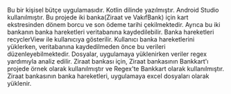 Bu bir kişisel bütçe uygulamasıdır. Kotlin dilinde yazılmıştır.
Android Studio kullanılmıştır. Bu projede iki banka(Ziraat ve VakıfBank) için
kart ekstresinden dönem borcu ve son ödeme tarihi çekilmektedir. Ayrıca bu iki bankanın banka
hareketleri veritabanına kaydedilebilir. Banka hareketleri recyclerView ile kullanıcıya gösterilir.
Kullanıcı banka hareketlerini yüklerken, veritabanına kaydedilmeden önce bu verileri düzenleyebilmektedir.
Dosyalar, uygulamaya yüklenirken veriler regex yardımıyla analiz edilir. Ziraat bankası için,
Ziraat bankasının Bankkart'ı projede örnek olarak kullanılmıştır ve Regex'te Bankkart olarak kullanılmıştır.
Ziraat bankasının banka hareketleri, uygulamaya excel dosyaları olarak yüklenir.
